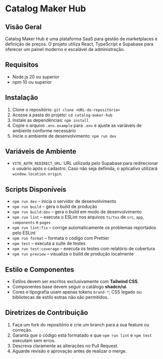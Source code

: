 # Catalog Maker Hub

## Visão Geral
Catalog Maker Hub é uma plataforma SaaS para gestão de marketplaces e definição de preços. O projeto utiliza React, TypeScript e Supabase para oferecer um painel moderno e escalável de administração.

## Requisitos
- Node.js 20 ou superior
- npm 10 ou superior

## Instalação
1. Clone o repositório: `git clone <URL-do-repositório>`
2. Acesse a pasta do projeto: `cd catalog-maker-hub`
3. Instale as dependências: `npm install`
4. Copie o arquivo `.env.example` para `.env` e ajuste as variáveis de ambiente conforme necessário
5. Inicie o ambiente de desenvolvimento: `npm run dev`

## Variáveis de Ambiente
- `VITE_AUTH_REDIRECT_URL`: URL utilizada pelo Supabase para redirecionar o usuário após o cadastro. Caso não seja definida, o aplicativo utilizará `window.location.origin`.

## Scripts Disponíveis
- `npm run dev` – inicia o servidor de desenvolvimento
- `npm run build` – gera o build de produção
- `npm run build:dev` – gera o build em modo de desenvolvimento
- `npm run lint` – executa o ESLint nos arquivos `ts/tsx` de `src`, `app`, `components` e `pages`
- `npm run lint:fix` – corrige automaticamente os problemas reportados pelo ESLint
- `npm run format` – formata o código com Prettier
- `npm test` – executa a suite de testes
- `npm run test:coverage` – executa os testes com relatório de cobertura
- `npm run preview` – visualiza o build de produção localmente

## Estilo e Componentes
- Estilos devem ser escritos exclusivamente com **Tailwind CSS**.
- Componentes base devem seguir o catálogo **shadcn/ui**.
- Cores e tipografia usam apenas tokens `brand-*`; CSS legado ou bibliotecas de estilo extras não são permitidos.

## Diretrizes de Contribuição
1. Faça um fork do repositório e crie um branch para a sua feature ou correção.
2. Garanta que o código está formatado e que `npm run lint` e `npm test` executam sem erros.
3. Descreva claramente as alterações no Pull Request.
4. Aguarde revisão e aprovação antes de realizar o merge.

